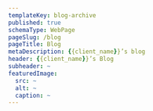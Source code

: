 ```yaml
---
templateKey: blog-archive
published: true
schemaType: WebPage
pageSlug: /blog
pageTitle: Blog
metaDescription: {{client_name}}’s blog
header: {{client_name}}’s Blog
subheader: ~
featuredImage:
  src: ~
  alt: ~
  caption: ~
---
```

